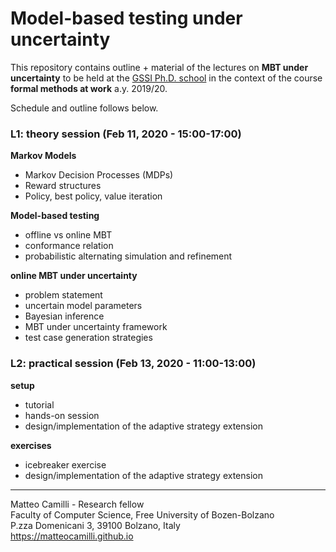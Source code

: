 # Model-based testing under uncertainty

This repository contains outline + material of the lectures on **MBT under uncertainty** to be held at the [GSSI Ph.D. school](https://www.gssi.it/education/computer-science-education) in the context of the course **formal methods at work** a.y. 2019/20.

Schedule and outline follows below.

### L1: theory session (Feb 11, 2020 - 15:00-17:00)

**Markov Models**

* Markov Decision Processes (MDPs)
* Reward structures
* Policy, best policy, value iteration

**Model-based testing**

* offline vs online MBT
* conformance relation
* probabilistic alternating simulation and refinement

**online MBT under uncertainty**

* problem statement
* uncertain model parameters
* Bayesian inference
* MBT under uncertainty framework
* test case generation strategies

### L2: practical session  (Feb 13, 2020 - 11:00-13:00)

**setup**

* tutorial
* hands-on session
* design/implementation of the adaptive strategy extension

**exercises**

* icebreaker exercise
* design/implementation of the adaptive strategy extension


---

Matteo Camilli - Research fellow  
Faculty of Computer Science, Free University of Bozen-Bolzano  
P.zza Domenicani 3, 39100 Bolzano, Italy  
https://matteocamilli.github.io
